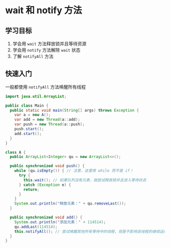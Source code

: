 # wait 和 notify 方法

## 学习目标

1. 学会用 `wait` 方法释放锁并且等待资源
2. 学会用 `notify` 方法解除 `wait` 状态
3. 了解 `notifyAll` 方法

## 快速入门

一般都使用 `notifyAll` 方法唤醒所有线程

```java
import java.util.ArrayList;

public class Main {
  public static void main(String[] args) throws Exception {
    var a = new A();
    var add = new Thread(a::add);
    var push = new Thread(a::push);
    push.start();
    add.start();
  }
}

class A {
  public ArrayList<Integer> qu = new ArrayList<>();

  public synchronized void push() {
    while (qu.isEmpty()) { // 注意，这里用 while 而不是 if！
      try {
        this.wait(); // 如果队列没有元素，就尝试释放锁并且进入等待状态
      } catch (Exception e) {
        return;
      }
    }
    System.out.println("释放元素：" + qu.removeLast());
  }

  public synchronized void add() {
    System.out.println("添加元素：" + 114514);
    qu.addLast(114514);
    this.notifyAll(); // 尝试唤醒其他所有等待中的线程，但是不影响该线程的继续运行
  }
}

```